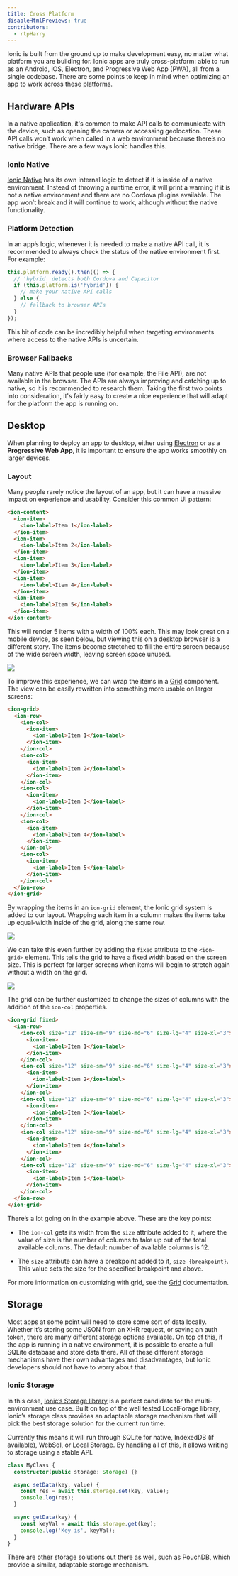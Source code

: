 ```yaml
---
title: Cross Platform
disableHtmlPreviews: true
contributors:
  - rtpHarry
---
```



Ionic is built from the ground up to make development easy, no matter what platform you are building for. Ionic apps are truly cross-platform: able to run as an Android, iOS, Electron, and Progressive Web App (PWA), all from a single codebase. There are some points to keep in mind when optimizing an app to work across these platforms.

## Hardware APIs

In a native application, it's common to make API calls to communicate with the device, such as opening the camera or accessing geolocation. These API calls won’t work when called in a web environment because there’s no native bridge. There are a few ways Ionic handles this.

### Ionic Native

<a href="/docs/native">Ionic Native</a> has its own internal logic to detect if it is inside of a native environment. Instead of throwing a runtime error, it will print a warning if it is not a native environment and there are no Cordova plugins available. The app won’t break and it will continue to work, although without the native functionality.

### Platform Detection

In an app’s logic, whenever it is needed to make a native API call, it is recommended to always check the status of the native environment first. For example:

```typescript
this.platform.ready().then(() => {
  // 'hybrid' detects both Cordova and Capacitor
  if (this.platform.is('hybrid')) {
    // make your native API calls
  } else {
    // fallback to browser APIs
  }
});
```

This bit of code can be incredibly helpful when targeting environments where access to the native APIs is uncertain.

### Browser Fallbacks

Many native APIs that people use (for example, the File API), are not available in the browser. The APIs are always improving and catching up to native, so it is recommended to research them. Taking the first two points into consideration, it's fairly easy to create a nice experience that will adapt for the platform the app is running on.


## Desktop

When planning to deploy an app to desktop, either using <a href="https://electronjs.org" target="_blank">Electron</a> or as a <strong>Progressive Web App</strong>, it is important to ensure the app works smoothly on larger devices.

### Layout

Many people rarely notice the layout of an app, but it can have a massive impact on experience and usability. Consider this common UI pattern:

```html
<ion-content>
  <ion-item>
    <ion-label>Item 1</ion-label>
  </ion-item>
  <ion-item>
    <ion-label>Item 2</ion-label>
  </ion-item>
  <ion-item>
    <ion-label>Item 3</ion-label>
  </ion-item>
  <ion-item>
    <ion-label>Item 4</ion-label>
  </ion-item>
  <ion-item>
    <ion-label>Item 5</ion-label>
  </ion-item>
</ion-content>
```

This will render 5 items with a width of 100% each. This may look great on a mobile device, as seen below, but viewing this on a desktop browser is a different story. The items become stretched to fill the entire screen because of the wide screen width, leaving screen space unused.

<img src="/img/building/cross-platform-items.png"/>

To improve this experience, we can wrap the items in a [Grid](/docs/layout/grid) component. The view can be easily rewritten into something more usable on larger screens:

```html
<ion-grid>
  <ion-row>
    <ion-col>
      <ion-item>
        <ion-label>Item 1</ion-label>
      </ion-item>
    </ion-col>
    <ion-col>
      <ion-item>
        <ion-label>Item 2</ion-label>
      </ion-item>
    </ion-col>
    <ion-col>
      <ion-item>
        <ion-label>Item 3</ion-label>
      </ion-item>
    </ion-col>
    <ion-col>
      <ion-item>
        <ion-label>Item 4</ion-label>
      </ion-item>
    </ion-col>
    <ion-col>
      <ion-item>
        <ion-label>Item 5</ion-label>
      </ion-item>
    </ion-col>
  </ion-row>
</ion-grid>
```

By wrapping the items in an `ion-grid` element, the Ionic grid system is added to our layout. Wrapping each item in a column makes the items take up equal-width inside of the grid, along the same row.

<img src="/img/building/cross-platform-grid.png"/>

We can take this even further by adding the `fixed` attribute to the `<ion-grid>` element. This tells the grid to have a fixed width based on the screen size. This is perfect for larger screens when items will begin to stretch again without a width on the grid.

<img src="/img/building/cross-platform-grid-fixed.png"/>

The grid can be further customized to change the sizes of columns with the addition of the `ion-col` properties.

```html
<ion-grid fixed>
  <ion-row>
    <ion-col size="12" size-sm="9" size-md="6" size-lg="4" size-xl="3">
      <ion-item>
        <ion-label>Item 1</ion-label>
      </ion-item>
    </ion-col>
    <ion-col size="12" size-sm="9" size-md="6" size-lg="4" size-xl="3">
      <ion-item>
        <ion-label>Item 2</ion-label>
      </ion-item>
    </ion-col>
    <ion-col size="12" size-sm="9" size-md="6" size-lg="4" size-xl="3">
      <ion-item>
        <ion-label>Item 3</ion-label>
      </ion-item>
    </ion-col>
    <ion-col size="12" size-sm="9" size-md="6" size-lg="4" size-xl="3">
      <ion-item>
        <ion-label>Item 4</ion-label>
      </ion-item>
    </ion-col>
    <ion-col size="12" size-sm="9" size-md="6" size-lg="4" size-xl="3">
      <ion-item>
        <ion-label>Item 5</ion-label>
      </ion-item>
    </ion-col>
  </ion-row>
</ion-grid>
```

There’s a lot going on in the example above. These are the key points:

- The `ion-col` gets its width from the `size` attribute added to it, where the value of size is the number of columns to take up out of the total available columns. The default number of available columns is 12.

- The `size` attribute can have a breakpoint added to it, `size-{breakpoint}`. This value sets the size for the specified breakpoint and above.

For more information on customizing with grid, see the [Grid](/docs/layout/grid) documentation.

## Storage

Most apps at some point will need to store some sort of data locally. Whether it’s storing some JSON from an XHR request, or saving an auth token, there are many different storage options available. On top of this, if the app is running in a native environment, it is possible to create a full SQLite database and store data there. All of these different storage mechanisms have their own advantages and disadvantages, but Ionic developers should not have to worry about that.

### Ionic Storage

In this case, <a href="https://github.com/ionic-team/ionic-storage" target="_blank">Ionic’s Storage library</a> is a perfect candidate for the multi-environment use case. Built on top of the well tested LocalForage library, Ionic’s storage class provides an adaptable storage mechanism that will pick the best storage solution for the current run time.

Currently this means it will run through SQLite for native, IndexedDB (if available), WebSql, or Local Storage. By handling all of this, it allows writing to storage using a stable API.

```typescript
class MyClass {
  constructor(public storage: Storage) {}

  async setData(key, value) {
    const res = await this.storage.set(key, value);
    console.log(res);
  }

  async getData(key) {
    const keyVal = await this.storage.get(key);
    console.log('Key is', keyVal);
  }
}
```

There are other storage solutions out there as well, such as PouchDB, which provide a similar, adaptable storage mechanism.
